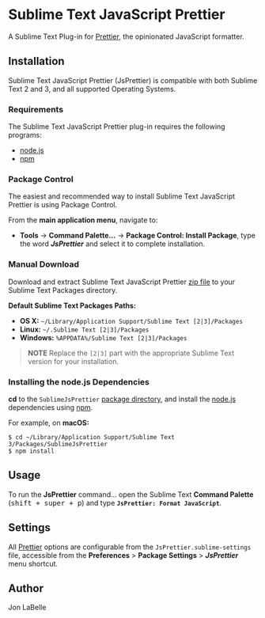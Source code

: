 # Sublime Text JavaScript Prettier

A Sublime Text Plug-in for [Prettier], the opinionated JavaScript formatter.

## Installation

Sublime Text JavaScript Prettier (JsPrettier) is compatible with both Sublime
Text 2 and 3, and all supported Operating Systems.

### Requirements

The Sublime Text JavaScript Prettier plug-in requires the following programs:

- [node.js]
- [npm]

### Package Control

The easiest and recommended way to install Sublime Text JavaScript Prettier is
using Package Control.

From the **main application menu**, navigate to:

- **Tools** -> **Command Palette...** -> **Package Control: Install Package**,
type the word ***JsPrettier*** and select it to complete installation.

### Manual Download

Download and extract Sublime Text JavaScript Prettier [zip file] to your
Sublime Text Packages directory.

**Default Sublime Text Packages Paths:**
<a name="default-st-paths"></a>

* **OS X:** `~/Library/Application Support/Sublime Text [2|3]/Packages`
* **Linux:** `~/.Sublime Text [2|3]/Packages`
* **Windows:** `%APPDATA%/Sublime Text [2|3]/Packages`

> **NOTE** Replace the `[2|3]` part with the appropriate Sublime Text
> version for your installation.

### Installing the node.js Dependencies

**cd** to the `SublimeJsPrettier` [package directory], and install
the [node.js] dependencies using [npm].

For example, on **macOS:**

	$ cd ~/Library/Application Support/Sublime Text 3/Packages/SublimeJsPrettier
	$ npm install

## Usage

To run the **JsPrettier** command... open the Sublime Text **Command Palette**
(<kbd>shift + super + p</kbd>) and type **`JsPrettier: Format JavaScript`**.

## Settings

All [Prettier] options are configurable from the `JsPrettier.sublime-settings`
file, accessible from the **Preferences** > **Package Settings** >
***JsPrettier*** menu shortcut.

## Author

Jon LaBelle

[Prettier]: https://github.com/jlongster/prettier
[Package Control]: https://packagecontrol.io
[node.js]: https://nodejs.org
[npm]: https://www.npmjs.com
[zip file]: https://github.com/jonlabelle/SublimeJsPrettier/archive/master.zip
[package directory]: #default-st-paths "Default Sublime Text Packages Paths"
[manual download instructions]: #manual-download
